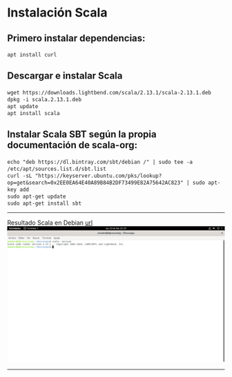 # Instalación Scala

## Primero instalar dependencias:
```
apt install curl
```

## Descargar e instalar Scala
```
wget https://downloads.lightbend.com/scala/2.13.1/scala-2.13.1.deb
dpkg -i scala.2.13.1.deb
apt update
apt install scala
```

## Instalar Scala SBT según la propia documentación de scala-org:
    
``` 
echo "deb https://dl.bintray.com/sbt/debian /" | sudo tee -a /etc/apt/sources.list.d/sbt.list
curl -sL "https://keyserver.ubuntu.com/pks/lookup?op=get&search=0x2EE0EA64E40A89B84B2DF73499E82A75642AC823" | sudo apt-key add
sudo apt-get update
sudo apt-get install sbt
```

--------------------------------------------------------------------------------------------------------------------------------------------------------------------

Resultado Scala en Debian [url](https://github.com/amadorsoy/keepCodingBootCampBDML/blob/master/bigdataprocessing/images/ScalaDebianPractica.PNG)
![Scala En Debian](https://github.com/amadorsoy/keepCodingBootCampBDML/blob/master/bigdataprocessing/images/ScalaDebianPractica.PNG)

--------------------------------------------------------------------------------------------------------------------------------------------------------------------